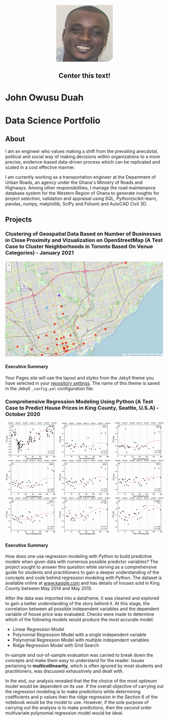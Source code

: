 <p align="center">
  <img width="180" height="180" src="images/profile_pic.png">
</p>

<h2 style="text-align:center">Center this text!</h2>



# John Owusu Duah
# Data Science Portfolio
## About
I am an engineer who values making a shift from the prevailing anecdotal, political and social way of making decisions within organizations to a more precise, evidence-based data-driven process which can be replicated and scaled in a cost effective manner.

I am currently working as a transportation engineer at the Department of Urban Roads, an agency under the Ghana's Ministry of Roads and Highways. Among other responsibilities, I manage the road maintenance database system for the Western Region of Ghana to generate insights for project selection, validation and appraisal using SQL, Python(scikit-learn, pandas, numpy, matplotlib, SciPy and Folium) and AutoCAD Civil 3D. 

## Projects

### Clustering of Geospatial Data Based on Number of Businesses in Close Proximity and Vizualization on OpenStreetMap (A Test Case to Cluster Neighborhoods in Toronto Based On Venue Categories) - January 2021
![](/images/clustering.png)
#### Executive Summary

Your Pages site will use the layout and styles from the Jekyll theme you have selected in your [repository settings](https://github.com/johnowusuduah/ds_portfolio/settings). The name of this theme is saved in the Jekyll `_config.yml` configuration file.

### Comprehensive Regression Modeling Using Python (A Test Case to Predict House Prices in King County, Seattle, U.S.A) - October 2020
![](/images/regression3.0.png)
#### Executive Summary
How does one use regression modeling with Python to build predictive models when given data with numerous possible predictor variables? The project sought to answer this question while serving as a comprehensive guide for students and practitioners to gain a deeper understanding of the concepts and code behind regression modeling with Python. The dataset is available online at www.kaggle.com and has details of houses sold in King County between May 2014 and May 2015.

After the data was imported into a dataframe, it was cleaned and explored to gain a better understanding of the story behind it. At this stage, the correlation between all possible independent variables and the dependent variable of house price was evaluated. Checks were made to determine which of the following models would produce the most accurate model:
 -  Linear Regression Model
 -  Polynomial Regression Model with a single independent variable
 -  Polynomial Regression Model with multiple independent variables
 -  Ridge Regression Model with Grid Search
 
 In-sample and out-of-sample evaluation was carried to break down the concepts and make them easy to understand for the reader. Issues pertaining to **multicollinearity**, which is often ignored by most students and practitioners, was discussed exhaustively and dealt with.
 
In the end, our analysis revealed that the the choice of the most optimum model would be dependent on its use. If the overall objective of carrying out the regression modeling is to make predictions while determining coefficients and p values then the ridge regression in the Section 6 of the notebook would be the model to use. However, if the sole purpose of carrying out the analysis is to make predictions, then the second order multivariate polynomial regression model would be ideal.
